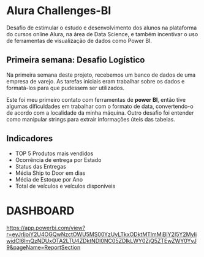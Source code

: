 # Alura Challenges-BI

Desafio de estimular o estudo e desenvolvimento dos alunos na plataforma do cursos online Alura, na área de Data Science, e também incentivar o uso de ferramentas de visualização de dados como Power BI.

## Primeira semana: Desafio Logístico

Na primeira semana deste projeto, recebemos um banco de dados de uma empresa de varejo. As tarefas iniciais eram trabalhar sobre os dados e formatá-los para que pudessem ser utilizados.

Este foi meu primeiro contato com ferramentas de **power BI**, então tive algumas dificuldades em trabalhar com o formato de data, convertendo-o de acordo com a localidade da minha máquina. Outro desafio foi entender como manipular strings para extrair informações úteis das tabelas.



## Indicadores

- TOP 5 Produtos mais vendidos
- Ocorrência de entrega por Estado
- Status das Entregas
- Média Ship to Door em dias
- Média de Estoque por Ano
- Total de veículos e veículos disponíveis





# DASHBOARD



https://app.powerbi.com/view?r=eyJrIjoiY2U4OGQwNzctOWU5MS00YzUyLTkxODktMTlmMjBlY2I5Y2MyIiwidCI6ImQzNDUxOTA2LTU4ZDktNDI0NC05ZDlkLWY0ZjQ5ZTEwZWY0YyJ9&pageName=ReportSection
